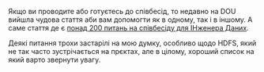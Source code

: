 Якщо ви проводите або готуєтесь до співбесід, то недавно на DOU вийшла чудова стаття аби вам допомогти як в одному, так і в іншому. А саме стаття де є [понад 200 питань на співбесіду для ІНженера Даних](https://dou.ua/lenta/articles/big-data-interview-questions/). 

Деякі питання трохи застарілі на мою думку, особливо щодо HDFS, який не так часто зустрічається на прєктах, але в цілому, хороший список на який варто звернути увагу.